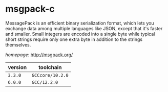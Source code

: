 # msgpack-c

MessagePack is an efficient binary serialization format, which lets you exchange data among multiple languages like JSON, except that it's faster and smaller.    Small integers are encoded into a single byte while typical short strings        require only one extra byte in addition to the strings themselves.

*homepage*: <http://msgpack.org/>

version | toolchain
--------|----------
``3.3.0`` | ``GCCcore/10.2.0``
``6.0.0`` | ``GCC/12.2.0``
